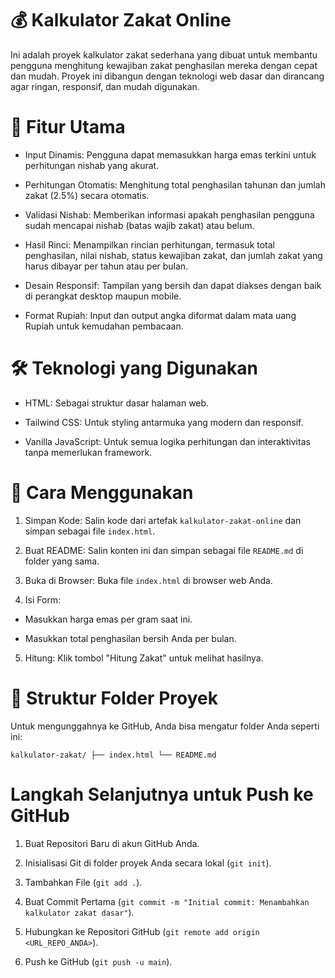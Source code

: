 # 💰 Kalkulator Zakat Online
Ini adalah proyek kalkulator zakat sederhana yang dibuat untuk membantu pengguna menghitung kewajiban zakat penghasilan mereka dengan cepat dan mudah. Proyek ini dibangun dengan teknologi web dasar dan dirancang agar ringan, responsif, dan mudah digunakan.

# 🧩 Fitur Utama
* Input Dinamis: Pengguna dapat memasukkan harga emas terkini untuk perhitungan nishab yang akurat.

* Perhitungan Otomatis: Menghitung total penghasilan tahunan dan jumlah zakat (2.5%) secara otomatis.

* Validasi Nishab: Memberikan informasi apakah penghasilan pengguna sudah mencapai nishab (batas wajib zakat) atau belum.

* Hasil Rinci: Menampilkan rincian perhitungan, termasuk total penghasilan, nilai nishab, status kewajiban zakat, dan jumlah zakat yang harus dibayar per tahun atau per bulan.

* Desain Responsif: Tampilan yang bersih dan dapat diakses dengan baik di perangkat desktop maupun mobile.

* Format Rupiah: Input dan output angka diformat dalam mata uang Rupiah untuk kemudahan pembacaan.

# 🛠️ Teknologi yang Digunakan
* HTML: Sebagai struktur dasar halaman web.

* Tailwind CSS: Untuk styling antarmuka yang modern dan responsif.

* Vanilla JavaScript: Untuk semua logika perhitungan dan interaktivitas tanpa memerlukan framework.

# 🚀 Cara Menggunakan
1. Simpan Kode: Salin kode dari artefak `kalkulator-zakat-online` dan simpan sebagai file `index.html`.

2. Buat README: Salin konten ini dan simpan sebagai file `README.md` di folder yang sama.

3. Buka di Browser: Buka file `index.html` di browser web Anda.

4. Isi Form:

* Masukkan harga emas per gram saat ini.

* Masukkan total penghasilan bersih Anda per bulan.

5. Hitung: Klik tombol "Hitung Zakat" untuk melihat hasilnya.

# 📂 Struktur Folder Proyek
Untuk mengunggahnya ke GitHub, Anda bisa mengatur folder Anda seperti ini:

``kalkulator-zakat/
├── index.html
└── README.md``

# Langkah Selanjutnya untuk Push ke GitHub
1. Buat Repositori Baru di akun GitHub Anda.

2. Inisialisasi Git di folder proyek Anda secara lokal (`git init`).

3. Tambahkan File (`git add .`).

4. Buat Commit Pertama (`git commit -m "Initial commit: Menambahkan kalkulator zakat dasar"`).

5. Hubungkan ke Repositori GitHub (`git remote add origin <URL_REPO_ANDA>`).

6. Push ke GitHub (`git push -u main`).
